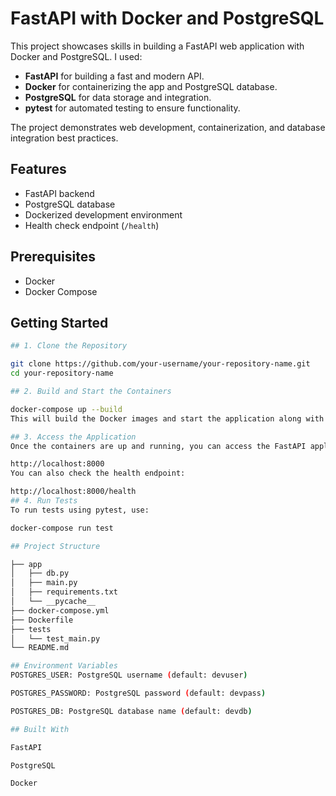 # FastAPI with Docker and PostgreSQL

This project showcases skills in building a FastAPI web application with Docker and PostgreSQL. I used:
- **FastAPI** for building a fast and modern API.
- **Docker** for containerizing the app and PostgreSQL database.
- **PostgreSQL** for data storage and integration.
- **pytest** for automated testing to ensure functionality.

The project demonstrates web development, containerization, and database integration best practices.


## Features
- FastAPI backend
- PostgreSQL database
- Dockerized development environment
- Health check endpoint (`/health`)

## Prerequisites
- Docker
- Docker Compose

## Getting Started
```bash
## 1. Clone the Repository

git clone https://github.com/your-username/your-repository-name.git
cd your-repository-name

## 2. Build and Start the Containers

docker-compose up --build
This will build the Docker images and start the application along with the PostgreSQL container.

## 3. Access the Application
Once the containers are up and running, you can access the FastAPI application at:

http://localhost:8000
You can also check the health endpoint:

http://localhost:8000/health
## 4. Run Tests
To run tests using pytest, use:

docker-compose run test

## Project Structure

├── app
│   ├── db.py
│   ├── main.py
│   ├── requirements.txt
│   └── __pycache__
├── docker-compose.yml
├── Dockerfile
├── tests
│   └── test_main.py
└── README.md

## Environment Variables
POSTGRES_USER: PostgreSQL username (default: devuser)

POSTGRES_PASSWORD: PostgreSQL password (default: devpass)

POSTGRES_DB: PostgreSQL database name (default: devdb)

## Built With

FastAPI

PostgreSQL

Docker
